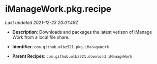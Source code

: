 # iManageWork.pkg.recipe

_Last updated 2021-12-23 20:01:49Z_

- **Description**: Downloads and packages the latest verison of iManage Work from a local file share.

- **Identifier**: `com.github.mlbz521.pkg.iManageWork`

- **Parent Recipes**: `com.github.mlbz521.download.iManageWork`
